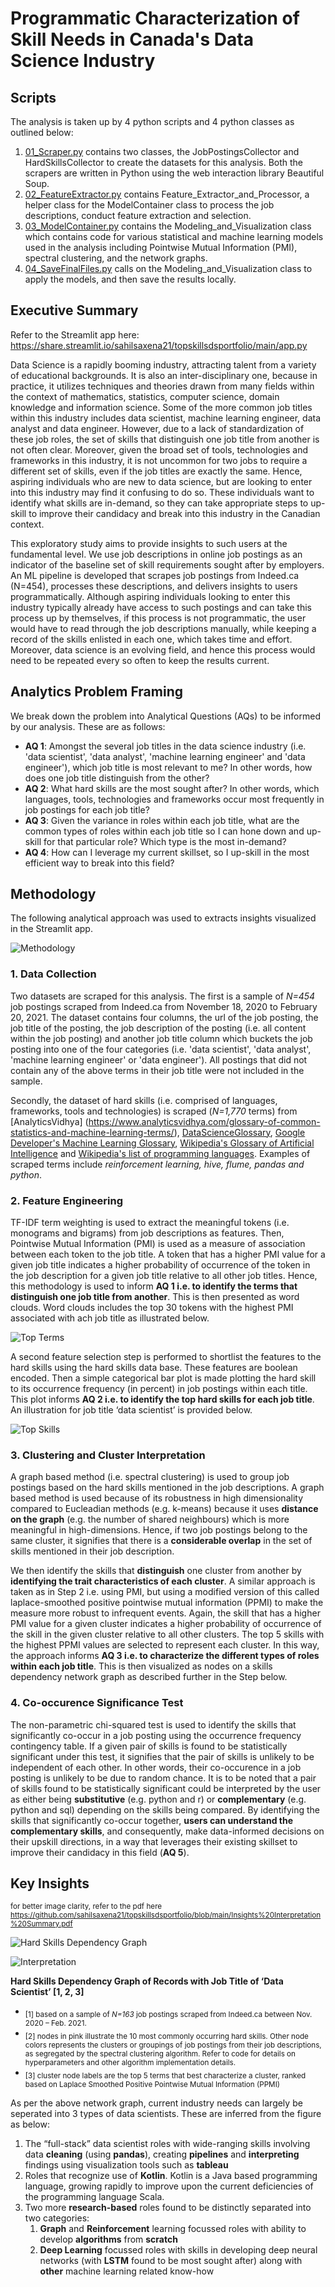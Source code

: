 # Programmatic Characterization of Skill Needs in Canada's Data Science Industry


## Scripts
The analysis is taken up by 4 python scripts and 4 python classes as outlined below:

1. [01_Scraper.py](https://github.com/sahilsaxena21/topskillsdsportfolio/blob/main/_01_Scraper.py) contains two classes, the JobPostingsCollector and HardSkillsCollector to create the datasets for this analysis. Both the scrapers are written in Python using the web interaction library Beautiful Soup.
2. [02_FeatureExtractor.py](https://github.com/sahilsaxena21/topskillsdsportfolio/blob/main/_02_FeatureExtractor.py) contains Feature_Extractor_and_Processor, a helper class for the ModelContainer class to process the job descriptions, conduct feature extraction and selection.
3. [03_ModelContainer.py](https://github.com/sahilsaxena21/topskillsdsportfolio/blob/main/_03_ModelContainer.py) contains the Modeling_and_Visualization class which contains code for various statistical and machine learning models used in the analysis including Pointwise Mutual Information (PMI), spectral clustering, and the network graphs.
4. [04_SaveFinalFiles.py](https://github.com/sahilsaxena21/topskillsdsportfolio/blob/main/_04_SaveFinalFiles.py) calls on the Modeling_and_Visualization class to apply the models, and then save the results locally. 


## Executive Summary

Refer to the Streamlit app here: https://share.streamlit.io/sahilsaxena21/topskillsdsportfolio/main/app.py

Data Science is a rapidly booming industry, attracting talent from a variety of educational backgrounds. It is also an inter-disciplinary one, because in practice, it utilizes techniques and theories drawn from many fields within the context of mathematics, statistics, computer science, domain knowledge and information science. Some of the more common job titles within this industry includes data scientist, machine learning engineer, data analyst and data engineer. However, due to a lack of standardization of these job roles, the set of skills that distinguish one job title from another is not often clear. Moreover, given the broad set of tools, technologies and frameworks in this industry, it is not uncommon for two jobs to require a different set of skills, even if the job titles are exactly the same. Hence, aspiring individuals who are new to data science, but are looking to enter into this industry may find it confusing to do so. These individuals want to identify what skills are in-demand, so they can take appropriate steps to up-skill to improve their candidacy and break into this industry in the Canadian context.

This exploratory study aims to provide insights to such users at the fundamental level. We use job descriptions in online job postings as an indicator of the baseline set of skill requirements sought after by employers. An ML pipeline is developed that scrapes job postings from Indeed.ca (N=454), processes these descriptions, and delivers insights to users programmatically. Although aspiring individuals looking to enter this industry typically already have access to such postings and can take this process up by themselves, if this process is not programmatic, the user would have to read through the job descriptions manually, while keeping a record of the skills enlisted in each one, which takes time and effort. Moreover, data science is an evolving field, and hence this process would need to be repeated every so often to keep the results current.


## Analytics Problem Framing
We break down the problem into Analytical Questions (AQs) to be informed by our analysis. These are as follows: 
* **AQ 1**: Amongst the several job titles in the data science industry (i.e. 'data scientist', 'data analyst', 'machine learning engineer' and 'data engineer'), which job title is most relevant to me? In other words, how does one job title distinguish from the other?
* **AQ 2**: What hard skills are the most sought after? In other words, which languages, tools, technologies and frameworks occur most frequently in job postings for each job title?
* **AQ 3**: Given the variance in roles within each job title, what are the common types of roles within each job title so I can hone down and up-skill for that particular role? Which type is the most in-demand?
* **AQ 4**: How can I leverage my current skillset, so I up-skill in the most efficient way to break into this field?


## Methodology

The following analytical approach was used to extracts insights visualized in the Streamlit app.

![Methodology](https://github.com/sahilsaxena21/topskillsdsportfolio/blob/main/image_files/methodology.png)


### 1. Data Collection

Two datasets are scraped for this analysis.
The first is a sample of _N=454_ job postings scraped from Indeed.ca from November 18, 2020 to February 20, 2021. The dataset contains four columns, the url of the job posting, the job title of the posting, the job description of the posting (i.e. all content within the job posting) and another job title column which buckets the job posting into one of the four categories (i.e. 'data scientist', 'data analyst', 'machine learning engineer' or 'data engineer'). All postings that did not contain any of the above terms in their job title were not included in the sample.

Secondly, the dataset of hard skills (i.e. comprised of languages, frameworks, tools and technologies) is scraped (_N=1,770_ terms) from [AnalyticsVidhya] (https://www.analyticsvidhya.com/glossary-of-common-statistics-and-machine-learning-terms/), [DataScienceGlossary](http://www.datascienceglossary.org/), [Google Developer's Machine Learning Glossary](https://developers.google.com/machine-learning/glossary/), [Wikipedia's Glossary of Artificial Intelligence](https://en.wikipedia.org/wiki/Glossary_of_artificial_intelligence%22) and [Wikipedia's list of programming languages](https://en.m.wikipedia.org/wiki/List_of_programming_languages). Examples of scraped terms include *reinforcement learning, hive, flume, pandas and python*.


### 2. Feature Engineering
TF-IDF term weighting is used to extract the meaningful tokens (i.e. monograms and bigrams) from job descriptions as features. Then, Pointwise Mutual Information (PMI) is used as a measure of association between each token to the job title. A token that has a higher PMI value for a given job title indicates a higher probability of occurrence of the token in the job description for a given job title relative to all other job titles. Hence, this methodology is used to inform **AQ 1 i.e. to identify the terms that distinguish one job title from another**. This is then presented as word clouds. Word clouds includes the top 30 tokens with the highest PMI associated with ach job title as illustrated below.


![Top Terms](https://github.com/sahilsaxena21/topskillsdsportfolio/blob/main/image_files/wordcloud_all.png)


A second feature selection step is performed to shortlist the features to the hard skills using the hard skills data base. These features are boolean encoded. Then a simple categorical bar plot is made plotting the hard skill to its occurrence frequency (in percent) in job postings within each title. This plot informs **AQ 2 i.e. to identify the top hard skills for each job title**. An illustration for job title ‘data scientist’ is provided below.

![Top Skills](https://github.com/sahilsaxena21/topskillsdsportfolio/blob/main/image_files/hardskills.JPG)


### 3. Clustering and Cluster Interpretation
A graph based method (i.e. spectral clustering) is used to group job postings based on the hard skills mentioned in the job descriptions. A graph based method is used because of its robustness in high dimensionality compared to Eucleadian methods (e.g. k-means) because it uses **distance on the graph** (e.g. the number of shared neighbours) which is more meaningful in high-dimensions. Hence, if two job postings belong to the same cluster, it signifies that there is a **considerable overlap** in the set of skills mentioned in their job description.

We then identify the skills that **distinguish** one cluster from another by **identifying the trait characteristics of each cluster**. A similar approach is taken as in Step 2 i.e. using PMI, but using a modified version of this called laplace-smoothed positive pointwise mutual information (PPMI) to make the measure more robust to infrequent events. Again, the skill that has a higher PMI value for a given cluster indicates a higher probability of occurrence of the skill in the given cluster relative to all other clusters. The top 5 skills with the highest PPMI values are selected to represent each cluster. In this way, the approach informs **AQ 3 i.e. to characterize the different types of roles within each job title**. This is then visualized as nodes on a skills dependency network graph as described further in the Step below. 



### 4. Co-occurence Significance Test

The non-parametric chi-squared test is used to identify the skills that significantly co-occur in a job posting using the occurrence frequency contingency table. If a given pair of skills is found to be statistically significant under this test, it signifies that the pair of skills is unlikely to be independent of each other. In other words, their co-occurence in a job posting is unlikely to be due to random chance. It is to be noted that a pair of skills found to be statistically significant could be interpreted by the user as either being **substitutive** (e.g. python and r) or **complementary** (e.g. python and sql) depending on the skills being compared. By identifying the skills that significantly co-occur together, **users can understand the complementary skills**, and consequently, make data-informed decisions on their upskill directions, in a way that leverages their existing skillset to improve their candidacy in this field (**AQ 5**).


## Key Insights
<sub>for better image clarity, refer to the pdf here https://github.com/sahilsaxena21/topskillsdsportfolio/blob/main/Insights%20Interpretation%20Summary.pdf</sub>

![Hard Skills Dependency Graph](https://github.com/sahilsaxena21/topskillsdsportfolio/blob/main/image_files/ds_insights_graph.png)

![Interpretation](https://github.com/sahilsaxena21/topskillsdsportfolio/blob/main/image_files/dstypes.JPG)

**Hard Skills Dependency Graph of Records with Job Title of ‘Data Scientist’ [1, 2, 3]**

* <sub>[1] based on a sample of _N=163_ job postings scraped from Indeed.ca between Nov. 2020 – Feb. 2021.</sub>
* <sub>[2] nodes in pink illustrate the 10 most commonly occurring hard skills. Other node colors represents the clusters or groupings of job postings from their job descriptions, as segregated by the spectral clustering algorithm. Refer to code for details on hyperparameters and other algorithm implementation details.</sub>
* <sub>[3] cluster node labels are the top 5 terms that best characterize a cluster, ranked based on Laplace Smoothed Positive Pointwise Mutual Information (PPMI)</sub>

As per the above network graph, current industry needs can largely be seperated into 3 types of data scientists. These are inferred from the figure as below:

1.	The “full-stack” data scientist roles with wide-ranging skills involving data **cleaning** (using **pandas**), creating **pipelines** and **interpreting** findings using visualization tools such as **tableau**
2.	Roles that recognize use of **Kotlin**. Kotlin is a Java based programming language, growing rapidly to improve upon the current deficiencies of the programming language Scala.
3.	Two more **research-based** roles found to be distinctly separated into two categories:
    1. **Graph** and **Reinforcement** learning focussed roles with ability to develop **algorithms** from **scratch**
    2. **Deep Learning** focussed roles with skills in developing deep neural networks (with **LSTM** found to be most sought after) along with **other** machine learning related know-how
